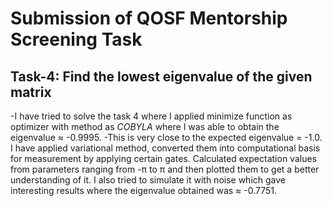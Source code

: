 # Submission of QOSF Mentorship Screening Task
## Task-4: Find the lowest eigenvalue of the given matrix
-I have tried to solve the task 4 where I applied minimize function as optimizer with method as *COBYLA* where I was able to obtain the eigenvalue ≈ -0.9995. 
-This is very close to the expected eigenvalue = -1.0. I have applied variational method, converted them into computational basis for measurement by applying certain gates. Calculated expectation values from parameters ranging from -π to π and then plotted them to get a better understanding of it. I also tried to simulate it with noise which gave interesting results where the eigenvalue obtained was ≈ -0.7751.
